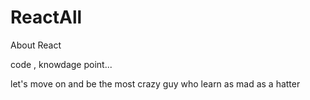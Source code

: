 # ReactAll

About React 

code , knowdage point...

let's move on and be the most crazy guy who learn as mad as a hatter
